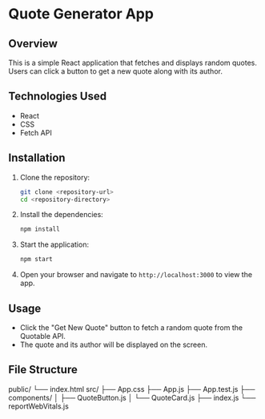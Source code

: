 # Quote Generator App

## Overview
This is a simple React application that fetches and displays random quotes. Users can click a button to get a new quote along with its author.

## Technologies Used
- React
- CSS
- Fetch API

## Installation

1. Clone the repository:
   ```bash
   git clone <repository-url>
   cd <repository-directory>
   ```

2. Install the dependencies:
   ```bash
   npm install
   ```

3. Start the application:
   ```bash
   npm start
   ```

4. Open your browser and navigate to `http://localhost:3000` to view the app.

## Usage 
- Click the "Get New Quote" button to fetch a random quote from the Quotable API.
- The quote and its author will be displayed on the screen.

## File Structure 
  public/
└── index.html
src/
├── App.css
├── App.js
├── App.test.js
├── components/
│ ├── QuoteButton.js
│ └── QuoteCard.js
├── index.js
└── reportWebVitals.js
